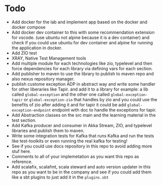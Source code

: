 # Todo

* Add docker for the lab and implement app based on the docker and docker compose
* Add docker dev container to this with some recommendation extension for vscode. (use ubuntu not alpine because it is a dev container) and check if you could use ubuntu for dev container and alpine for running the application in docker.
* Add ZIO test
* XRAY, Native Test Management tools
* Add multiple module for each technologies like zio, typelevel and then force dependencies for each library via defining vars for each section.
* Add publisher to maven to use the library to publish to maven repo and also nexus repository manager.
* publish custome exception ADP in abstract way and write some handler for other liberaries like Tapir. and add it to a library for example: a lib called `global-exception` and the other one called `global-exception-tapir` or `global-exception-zio` that handles by zio and you could use the benefits of zio after adding it and for tapir it could be add `global-exception-endpoint` endpoint with doc to handle the exceptions for tapir.
* Add Abstraction classes on the src main and the learning material in the test section.
* Add Kafka producer and consumer in Akka Stream, ZIO, and typelevel libraries and publish them to maven.
* Write some integration tests for Kafka that runs Kafka and run the tests like test-toolkits or even running the real kafka for testing!
* See if you could use docs repository in this repo to avoid adding more stuf here.
* Comments to all of your implemetation as you want this repo as reference.
* Add scalafix, scalafmt, scala steward and auto version updater in this repo as you want to be in the company and see if you could add them like a sbt plugins to just add it in the `plugins.sbt`
